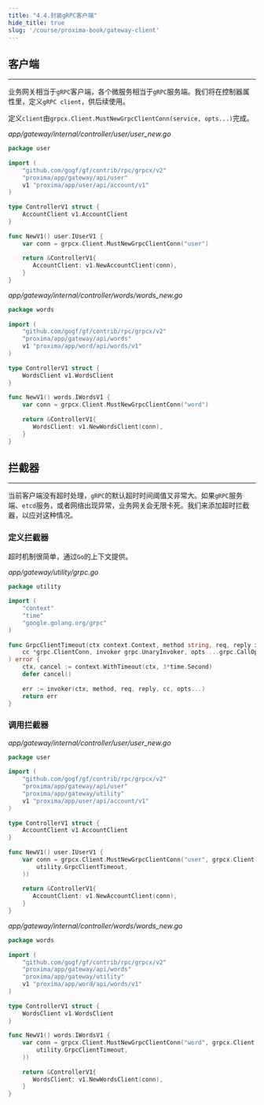 ```yaml
---
title: "4.4.封装gRPC客户端"
hide_title: true
slug: '/course/proxima-book/gateway-client'
---
```


## 客户端
---
业务网关相当于`gRPC`客户端，各个微服务相当于`gRPC`服务端。我们将在控制器属性里，定义`gRPC client`，供后续使用。

定义`client`由`grpcx.Client.MustNewGrpcClientConn(service, opts...)`完成。

*app/gateway/internal/controller/user/user_new.go*
```go
package user  
  
import (  
    "github.com/gogf/gf/contrib/rpc/grpcx/v2"  
    "proxima/app/gateway/api/user"
    v1 "proxima/app/user/api/account/v1"  
)  
  
type ControllerV1 struct {  
    AccountClient v1.AccountClient  
}  
  
func NewV1() user.IUserV1 {  
    var conn = grpcx.Client.MustNewGrpcClientConn("user")  
  
    return &ControllerV1{  
       AccountClient: v1.NewAccountClient(conn),  
    }  
}
```

*app/gateway/internal/controller/words/words_new.go*
```go
package words  
  
import (  
    "github.com/gogf/gf/contrib/rpc/grpcx/v2"  
    "proxima/app/gateway/api/words"
	v1 "proxima/app/word/api/words/v1"  
)  
  
type ControllerV1 struct {  
    WordsClient v1.WordsClient  
}  
  
func NewV1() words.IWordsV1 {  
    var conn = grpcx.Client.MustNewGrpcClientConn("word")  
  
    return &ControllerV1{  
       WordsClient: v1.NewWordsClient(conn),  
    }  
}
```

## 拦截器
---
当前客户端没有超时处理，`gRPC`的默认超时时间阈值又非常大。如果`gRPC`服务端、`etcd`服务，或者网络出现异常，业务网关会无限卡死。我们来添加超时拦截器，以应对这种情况。

### 定义拦截器
超时机制很简单，通过`Go`的上下文提供。

*app/gateway/utility/grpc.go*
```go
package utility  
  
import (  
    "context"  
    "time"  
    "google.golang.org/grpc"
)  
  
func GrpcClientTimeout(ctx context.Context, method string, req, reply interface{},  
    cc *grpc.ClientConn, invoker grpc.UnaryInvoker, opts ...grpc.CallOption,  
) error {  
    ctx, cancel := context.WithTimeout(ctx, 3*time.Second)  
    defer cancel()  
  
    err := invoker(ctx, method, req, reply, cc, opts...)  
    return err  
}
```

### 调用拦截器

*app/gateway/internal/controller/user/user_new.go*
```go
package user  
  
import (  
    "github.com/gogf/gf/contrib/rpc/grpcx/v2"  
    "proxima/app/gateway/api/user"
    "proxima/app/gateway/utility"
    v1 "proxima/app/user/api/account/v1"  
)  
  
type ControllerV1 struct {  
    AccountClient v1.AccountClient  
}  
  
func NewV1() user.IUserV1 {  
    var conn = grpcx.Client.MustNewGrpcClientConn("user", grpcx.Client.ChainUnary( 
	    utility.GrpcClientTimeout,  
	))  
  
    return &ControllerV1{  
       AccountClient: v1.NewAccountClient(conn),  
    }  
}
```

*app/gateway/internal/controller/words/words_new.go*
```go
package words  
  
import (  
    "github.com/gogf/gf/contrib/rpc/grpcx/v2"  
    "proxima/app/gateway/api/words"
    "proxima/app/gateway/utility"
	v1 "proxima/app/word/api/words/v1"  
)  
  
type ControllerV1 struct {  
    WordsClient v1.WordsClient  
}  
  
func NewV1() words.IWordsV1 {  
	var conn = grpcx.Client.MustNewGrpcClientConn("word", grpcx.Client.ChainUnary( 
	    utility.GrpcClientTimeout,  
	))
  
    return &ControllerV1{  
       WordsClient: v1.NewWordsClient(conn),  
    }  
}
```